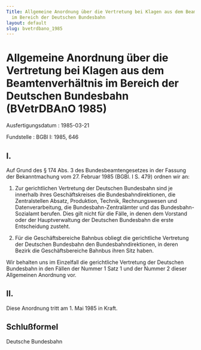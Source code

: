 ```yaml
---
Title: Allgemeine Anordnung über die Vertretung bei Klagen aus dem Beamtenverhältnis
  im Bereich der Deutschen Bundesbahn
layout: default
slug: bvetrdbano_1985
---
```


# Allgemeine Anordnung über die Vertretung bei Klagen aus dem Beamtenverhältnis im Bereich der Deutschen Bundesbahn (BVetrDBAnO 1985)

Ausfertigungsdatum
:   1985-03-21

Fundstelle
:   BGBl I: 1985, 646



## I.

Auf Grund des § 174 Abs. 3 des Bundesbeamtengesetzes in der Fassung
der Bekanntmachung vom 27. Februar 1985 (BGBl. I S. 479) ordnen wir
an:

1.  Zur gerichtlichen Vertretung der Deutschen Bundesbahn sind je
    innerhalb ihres Geschäftskreises die Bundesbahndirektionen, die
    Zentralstellen Absatz, Produktion, Technik, Rechnungswesen und
    Datenverarbeitung, die Bundesbahn-Zentralämter und das Bundesbahn-
    Sozialamt berufen. Dies gilt nicht für die Fälle, in denen dem
    Vorstand oder der Hauptverwaltung der Deutschen Bundesbahn die erste
    Entscheidung zusteht.


2.  Für die Geschäftsbereiche Bahnbus obliegt die gerichtliche Vertretung
    der Deutschen Bundesbahn den Bundesbahndirektionen, in deren Bezirk
    die Geschäftsbereiche Bahnbus ihren Sitz haben.



Wir behalten uns im Einzelfall die gerichtliche Vertretung der
Deutschen Bundesbahn in den Fällen der Nummer 1 Satz 1 und der Nummer
2 dieser Allgemeinen Anordnung vor.


## II.

Diese Anordnung tritt am 1. Mai 1985 in Kraft.


## Schlußformel

Deutsche Bundesbahn


